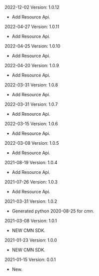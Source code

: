 2022-12-02 Version: 1.0.12
- Add Resource Api.

2022-04-27 Version: 1.0.11
- Add Resource Api.

2022-04-25 Version: 1.0.10
- Add Resource Api.

2022-04-20 Version: 1.0.9
- Add Resource Api.

2022-03-31 Version: 1.0.8
- Add Resource Api.

2022-03-31 Version: 1.0.7
- Add Resource Api.

2022-03-15 Version: 1.0.6
- Add Resource Api.

2022-03-08 Version: 1.0.5
- Add Resource Api.

2021-08-19 Version: 1.0.4
- Add Resource Api.

2021-07-26 Version: 1.0.3
- Add Resource Api.

2021-03-31 Version: 1.0.2
- Generated python 2020-08-25 for cmn.

2021-03-08 Version: 1.0.1
- NEW CMN SDK.

2021-01-23 Version: 1.0.0
- NEW CMN SDK.

2021-01-15 Version: 0.0.1
- New.

